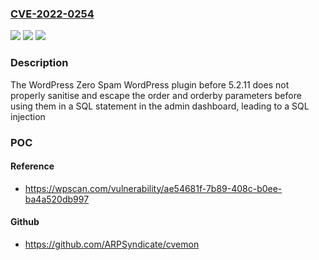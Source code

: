 ### [CVE-2022-0254](https://cve.mitre.org/cgi-bin/cvename.cgi?name=CVE-2022-0254)
![](https://img.shields.io/static/v1?label=Product&message=WordPress%20Zero%20Spam&color=blue)
![](https://img.shields.io/static/v1?label=Version&message=n%2Fa&color=blue)
![](https://img.shields.io/static/v1?label=Vulnerability&message=CWE-89%20SQL%20Injection&color=brighgreen)

### Description

The WordPress Zero Spam WordPress plugin before 5.2.11 does not properly sanitise and escape the order and orderby parameters before using them in a SQL statement in the admin dashboard, leading to a SQL injection

### POC

#### Reference
- https://wpscan.com/vulnerability/ae54681f-7b89-408c-b0ee-ba4a520db997

#### Github
- https://github.com/ARPSyndicate/cvemon

